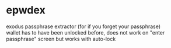 # epwdex
exodus passphrase extractor (for if you forget your passphrase)
</br>
wallet has to have been unlocked before, does not work on "enter passphrase" screen but works with auto-lock

